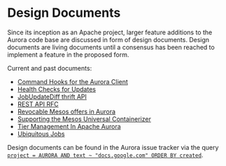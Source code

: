 # Design Documents

Since its inception as an Apache project, larger feature additions to the
Aurora code base are discussed in form of design documents. Design documents
are living documents until a consensus has been reached to implement a feature
in the proposed form.

Current and past documents:

* [Command Hooks for the Aurora Client](design/command-hooks.md)
* [Health Checks for Updates](https://docs.google.com/document/d/1ZdgW8S4xMhvKW7iQUX99xZm10NXSxEWR0a-21FP5d94/edit)
* [JobUpdateDiff thrift API](https://docs.google.com/document/d/1Fc_YhhV7fc4D9Xv6gJzpfooxbK4YWZcvzw6Bd3qVTL8/edit)
* [REST API RFC](https://docs.google.com/document/d/11_lAsYIRlD5ETRzF2eSd3oa8LXAHYFD8rSetspYXaf4/edit)
* [Revocable Mesos offers in Aurora](https://docs.google.com/document/d/1r1WCHgmPJp5wbrqSZLsgtxPNj3sULfHrSFmxp2GyPTo/edit)
* [Supporting the Mesos Universal Containerizer](https://docs.google.com/document/d/111T09NBF2zjjl7HE95xglsDpRdKoZqhCRM5hHmOfTLA/edit?usp=sharing)
* [Tier Management In Apache Aurora](https://docs.google.com/document/d/1erszT-HsWf1zCIfhbqHlsotHxWUvDyI2xUwNQQQxLgs/edit?usp=sharing)
* [Ubiquitous Jobs](https://docs.google.com/document/d/12hr6GnUZU3mc7xsWRzMi3nQILGB-3vyUxvbG-6YmvdE/edit)

Design documents can be found in the Aurora issue tracker via the query [`project = AURORA AND text ~ "docs.google.com" ORDER BY created`](https://issues.apache.org/jira/browse/AURORA-1528?jql=project%20%3D%20AURORA%20AND%20text%20~%20%22docs.google.com%22%20ORDER%20BY%20created).
